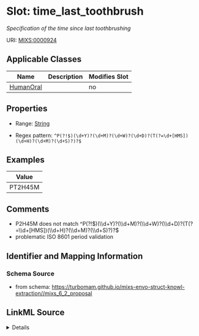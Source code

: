 # Slot: time_last_toothbrush


_Specification of the time since last toothbrushing_



URI: [MIXS:0000924](https://w3id.org/mixs/0000924)



<!-- no inheritance hierarchy -->




## Applicable Classes

| Name | Description | Modifies Slot |
| --- | --- | --- |
[HumanOral](HumanOral.md) |  |  no  |







## Properties

* Range: [String](String.md)

* Regex pattern: `^P(?!$)(\d+Y)?(\d+M)?(\d+W)?(\d+D)?(T(?=\d+[HMS])(\d+H)?(\d+M)?(\d+S)?)?$`






## Examples

| Value |
| --- |
| PT2H45M |

## Comments

* P2H45M does not match ^P(?!$)(\\d+Y)?(\\d+M)?(\\d+W)?(\\d+D)?(T(?=\\d+[HMS])(\\d+H)?(\\d+M)?(\\d+S)?)?$
* problematic ISO 8601 period validation

## Identifier and Mapping Information







### Schema Source


* from schema: https://turbomam.github.io/mixs-envo-struct-knowl-extraction//mixs_6_2_proposal




## LinkML Source

<details>
```yaml
name: time_last_toothbrush
description: Specification of the time since last toothbrushing
title: time since last toothbrushing
notes:
- time
comments:
- P2H45M does not match ^P(?!$)(\\d+Y)?(\\d+M)?(\\d+W)?(\\d+D)?(T(?=\\d+[HMS])(\\d+H)?(\\d+M)?(\\d+S)?)?$
- problematic ISO 8601 period validation
examples:
- value: PT2H45M
from_schema: https://turbomam.github.io/mixs-envo-struct-knowl-extraction//mixs_6_2_proposal
rank: 1000
slot_uri: MIXS:0000924
alias: time_last_toothbrush
domain_of:
- HumanOral
range: string
required: false
recommended: false
pattern: ^P(?!$)(\d+Y)?(\d+M)?(\d+W)?(\d+D)?(T(?=\d+[HMS])(\d+H)?(\d+M)?(\d+S)?)?$

```
</details>